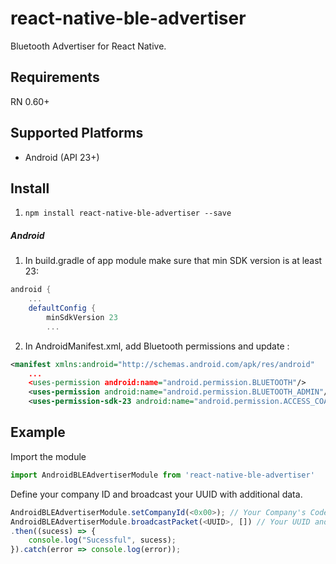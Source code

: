 # react-native-ble-advertiser
Bluetooth Advertiser for React Native. 

## Requirements
RN 0.60+

## Supported Platforms
- Android (API 23+)

## Install

1. ```npm install react-native-ble-advertiser --save```

##### Android

1. In build.gradle of app module make sure that min SDK version is at least 23:
```groovy
android {
    ...
    defaultConfig {
        minSdkVersion 23
        ...       
```

2. In AndroidManifest.xml, add Bluetooth permissions and update <uses-sdk/>:
```xml
<manifest xmlns:android="http://schemas.android.com/apk/res/android"
    ...
    <uses-permission android:name="android.permission.BLUETOOTH"/>
    <uses-permission android:name="android.permission.BLUETOOTH_ADMIN"/>
    <uses-permission-sdk-23 android:name="android.permission.ACCESS_COARSE_LOCATION"/>
````

## Example

Import the module

```js
import AndroidBLEAdvertiserModule from 'react-native-ble-advertiser'
```

Define your company ID and broadcast your UUID with additional data. 

```js
AndroidBLEAdvertiserModule.setCompanyId(<0x00>); // Your Company's Code
AndroidBLEAdvertiserModule.broadcastPacket(<UUID>, []) // Your UUID and additional data. 
.then((sucess) => {
    console.log("Sucessful", sucess);
}).catch(error => console.log(error));
```
